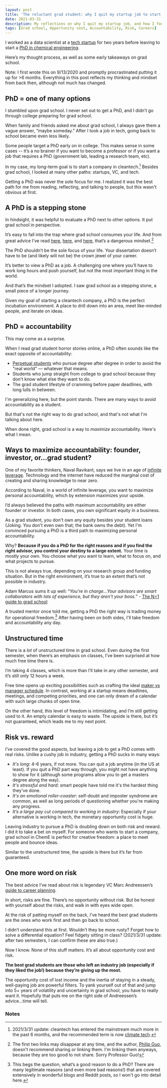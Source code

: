 ```yaml
---
layout: post
title: 'The reluctant grad student: why I quit my startup job to start a PhD'
date: 2021-03-31
description: My reflections on why I quit my startup job, and how I found my way to grad school and a PhD program.
tags: [Grad school, Opportunity cost, Accountability, Risk, Careers]
---
```

I worked as a data scientist at a [tech startup](http://klaviyo.com/) for two years before leaving to start a [PhD in chemical engineering](https://www.cheme.columbia.edu/).

Here’s my thought process, as well as some early takeaways on grad school.

Note: I first wrote this on 9/13/2020 and promptly procrastinated putting it up for >6 months. Everything in this post reflects my thinking and mindset from back then, although not much has changed.

## PhD = one of many options
I stumbled upon grad school. I never set out to get a PhD, and I didn’t go through college preparing for grad school.

When family and friends asked me about grad school, I always gave them a vague answer, “maybe someday.” After I took a job in tech, going back to school became even less likely.

Some people target a PhD early on in college. This makes sense in some cases -- it’s a no brainer if you want to become a professor or if you want a job that requires a PhD (government lab, leading a research team, etc).

In my case, my long-term goal is to start a company in cleantech.[^1] Besides grad school, I looked at many other paths: startups, VC, and tech.

Getting a PhD was never the sole focus for me. I realized it was the best path for me from reading, reflecting, and talking to people, but this wasn't obvious at first.

## A PhD is a stepping stone
In hindsight, it was helpful to evaluate a PhD next to other options. It put grad school in perspective.

It’s easy to fall into the trap where grad school consumes your life. And from great advice I’ve read [here](https://pg.ucsd.edu/early-stage-PhD-advice.htm), [here](https://pg.ucsd.edu/PhD-interview-eugene-wu-keith-winstein.htm), and [here](http://marcua.net/writing/gradschool-guide/), that’s a dangerous mindset.[^2]

The PhD shouldn’t be the sole focus of your life. Your dissertation doesn’t have to be (and likely will not be) the crown jewel of your career.

It’s better to view a PhD as a job. A challenging one where you’ll have to work long hours and push yourself, but not the most important thing in the world.

And that’s the mindset I adopted. I saw grad school as a stepping stone, a small piece of a longer journey.

Given my goal of starting a cleantech company, a PhD is the perfect incubation environment. A place to drill down into an area, meet like-minded people, and iterate on ideas.

## PhD = accountability
This may come as a surprise.

When I read grad student horror stories online, a PhD often sounds like the exact opposite of accountability:
- [Perpetual students](https://en.wikipedia.org/wiki/Perpetual_student) who pursue degree after degree in order to avoid the "real world" — whatever that means.
- Students who jump straight from college to grad school because they don't know what else they want to do.
- The grad student lifestyle of cramming before paper deadlines, with long lulls in between.

I'm generalizing here, but the point stands. There are many ways to avoid accountability as a student.

But that's not the right way to do grad school, and that's not what I'm talking about here.

When done right, grad school is a way to _maximize_ accountability. Here's what I mean.

## Ways to maximize accountability: founder, investor, or...grad student?
One of my favorite thinkers, Naval Ravikant, says we live in an age of [infinite leverage](https://twitter.com/naval/status/1002105652792066048). Technology and the internet have reduced the marginal cost of creating and sharing knowledge to near zero.

According to Naval, in a world of infinite leverage, you want to maximize personal accountability, which by extension maximizes your upside.

I’d always believed the paths with maximum accountability are either founder or investor. In both cases, you own significant equity in a business.

As a grad student, you don't own any equity besides your student loans (Joking. You don't even own that; the bank owns the debt). Yet I'm convinced pursuing a PhD is a third path to maximizing personal accountability.

Why? **Because if you do a PhD for the right reasons and if you find the right advisor, you control your destiny to a large extent.** Your time is mostly your own. You choose what you want to learn, what to focus on, and what projects to pursue.

This is not always true, depending on your research group and funding situation. But in the right environment, it’s true to an extent that’s not possible in industry.

Adam Marcus sums it up well: “_You’re in charge...Your advisors are smart collaborators with lots of experience, but they aren't your boss._” - [The N=1 guide to grad school](http://marcua.net/writing/gradschool-guide/)

A trusted mentor once told me, getting a PhD the right way is trading money for operational freedom.[^3] After having been on both sides, I'll take freedom and accountability any day.

## Unstructured time
There is a _lot_ of unstructured time in grad school. Even during the first semester, when there’s an emphasis on classes, I’ve been surprised at how much free time there is.

I’m taking 4 classes, which is more than I’ll take in any other semester, and it’s still only 12 hours a week.

Free time opens up exciting possibilities such as crafting the ideal [maker vs manager schedule](http://www.paulgraham.com/makersschedule.html). In contrast, working at a startup means deadlines, meetings, and competing priorities, and one can only dream of a calendar with such large chunks of open time.

On the other hand, this level of freedom is intimidating, and I’m still getting used to it. An empty calendar is easy to waste. The upside is there, but it’s not guaranteed, which leads me to my next point.

## Risk vs. reward
I’ve covered the good aspects, but leaving a job to get a PhD comes with real risks. Unlike a cushy job in industry, getting a PhD sucks in many ways:
- _It's long_: 4-6 years, if not more. You can quit a job anytime (in the US at least). If you quit a PhD part way through, you might not have anything to show for it (although some programs allow you to get a masters degree along the way).
- _It's stressful and hard_: smart people have told me it's the hardest thing they've done.
- _It's an emotional roller-coaster_: self-doubt and imposter syndrome are common, as well as long periods of questioning whether you're making any progress.
- _It’s a large pay cut compared to working in industry_: Especially if your alternative is working in tech, the monetary opportunity cost is huge.

Leaving industry to pursue a PhD is doubling down on both risk and reward. I did it to take a bet on myself. For someone who wants to start a company, grad school in ChemE is perfect for creative freedom: a place to meet people and bounce ideas.

Similar to the unstructured time, the upside is there but it’s far from guaranteed.

## One more word on risk
The best advice I’ve read about risk is legendary VC Marc Andreessen’s [guide to career planning](https://pmarchive.com/guide_to_career_planning_part1.html).

In short, risks are fine. There’s no opportunity without risk. But be honest with yourself about the risks, and walk in with eyes wide open.

At the risk of patting myself on the back, I’ve heard the best grad students are the ones who work first and then go back to school.

I didn’t understand this at first. Wouldn’t they be more rusty? Forget how to solve a differential equation? Feel fidgety sitting in class? (2021/3/31 update: after two semesters, I can confirm these are also true.)

Now I know. None of this stuff matters. It’s all about opportunity cost and risk.

**The best grad students are those who left an industry job (especially if they liked the job!) because they’re giving up the most.**

The opportunity cost of lost income and the inertia of staying in a steady, well-paying job are powerful filters. To yank yourself out of that and jump into 5+ years of volatility and uncertainty in grad school, you have to really want it. Hopefully that puts me on the right side of Andreessen’s advice...time will tell.

### Notes
[^1]: 2021/3/31 update: cleantech has entered the mainstream much more in the past 6 months, and the recommended term is now [climate tech](https://climatetechvc.substack.com/p/-from-cleantech-to-climate-tech).
[^2]: The first two links may disappear at any time, and the author, [Philip Guo](https://pg.ucsd.edu/), doesn't recommend sharing or linking them. I'm linking them anyways, because they are too good to not share. Sorry Professor Guo!
[^3]: This begs the question, what’s a good reason to do a PhD? There are many legitimate reasons (and even more bad reasons!) that are covered extensively in wonderful blogs and Reddit posts, so I won't go into detail here.
